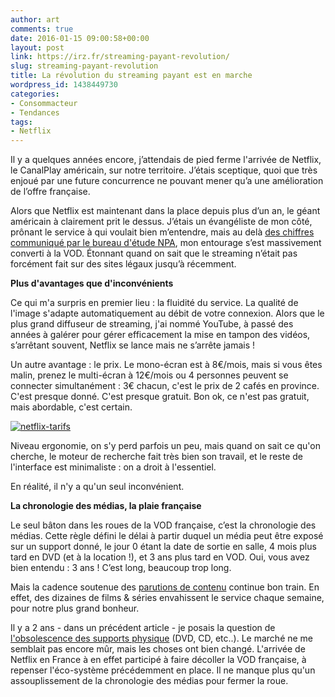 ```yaml
---
author: art
comments: true
date: 2016-01-15 09:00:58+00:00
layout: post
link: https://irz.fr/streaming-payant-revolution/
slug: streaming-payant-revolution
title: La révolution du streaming payant est en marche
wordpress_id: 1438449730
categories:
- Consommacteur
- Tendances
tags:
- Netflix
---
```


Il y a quelques années encore, j’attendais de pied ferme l'arrivée de Netflix, le CanalPlay américain, sur notre territoire. J’étais sceptique, quoi que très enjoué par une future concurrence ne pouvant mener qu’a une amélioration de l’offre française.<!-- more -->

Alors que Netflix est maintenant dans la place depuis plus d’un an, le géant américain à clairement prit le dessus. J’étais un évangéliste de mon côté, prônant le service à qui voulait bien m’entendre, mais au delà [des chiffres communiqué par le bureau d'étude NPA](http://www.rtl.fr/culture/medias-people/netflix-quel-bilan-un-an-apres-son-arrivee-en-france-7779678757), mon entourage s’est massivement converti à la VOD. Étonnant quand on sait que le streaming n’était pas forcément fait sur des sites légaux jusqu’à récemment.

**Plus d'avantages que d'inconvénients**

Ce qui m'a surpris en premier lieu : la fluidité du service. La qualité de l'image s'adapte automatiquement au débit de votre connexion. Alors que le plus grand diffuseur de streaming, j'ai nommé YouTube, à passé des années à galérer pour gérer efficacement la mise en tampon des vidéos, s’arrêtant souvent, Netflix se lance mais ne s’arrête jamais !

Un autre avantage : le prix. Le mono-écran est à 8€/mois, mais si vous êtes malin, prenez le multi-écran à 12€/mois ou 4 personnes peuvent se connecter simultanément : 3€ chacun, c'est le prix de 2 cafés en province. C'est presque donné. C'est presque gratuit. Bon ok, ce n'est pas gratuit, mais abordable, c'est certain.

[![netflix-tarifs](https://static.irz.fr/2016/01/netflix-tarifs.png)](https://irz.fr/recherche?q=netflix-tarifs)

Niveau ergonomie, on s'y perd parfois un peu, mais quand on sait ce qu'on cherche, le moteur de recherche fait très bien son travail, et le reste de l'interface est minimaliste : on a droit à l'essentiel.

En réalité, il n'y a qu'un seul inconvénient.

**La chronologie des médias, la plaie française**

Le seul bâton dans les roues de la VOD française, c’est la chronologie des médias. Cette règle défini le délai à partir duquel un média peut être exposé sur un support donné, le jour 0 étant la date de sortie en salle, 4 mois plus tard en DVD (et à la location !), et 3 ans plus tard en VOD. Oui, vous avez bien entendu : 3 ans ! C’est long, beaucoup trop long.

Mais la cadence soutenue des [parutions de contenu](http://www.allflicks.fr/) continue bon train. En effet, des dizaines de films & séries envahissent le service chaque semaine, pour notre plus grand bonheur.

Il y a 2 ans - dans un précédent article - je posais la question de [l'obsolescence des supports physique](http://irz.fr/cd-dvd-blueray/) (DVD, CD, etc..). Le marché ne me semblait pas encore mûr, mais les choses ont bien changé. L'arrivée de Netflix en France à en effet participé à faire décoller la VOD française, à repenser l'éco-système précédemment en place. Il ne manque plus qu'un assouplissement de la chronologie des médias pour fermer la roue.
